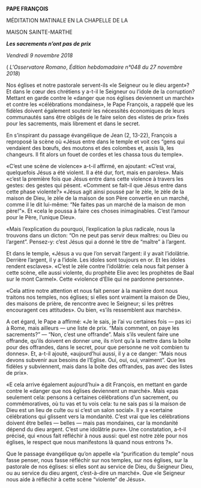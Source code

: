 **PAPE FRANÇOIS**

MÉDITATION MATINALE EN LA CHAPELLE DE LA

MAISON SAINTE-MARTHE

***Les sacrements n’ont pas de prix***

*Vendredi 9 novembre 2018*

( *L'Osservatore Romano*, *Édition hebdomadaire n°048 du 27 novembre 2018*)

Nos églises et notre pastorale servent-ils «le Seigneur ou le dieu argent»? Et dans le cœur des chrétiens y a-t-il le Seigneur ou l’idole de la corruption? Mettant en garde contre le «danger que nos églises deviennent un marché» et contre les «célébrations mondaines», le Pape François, a rappelé que les fidèles doivent également soutenir les nécessités économiques de leurs communautés sans être obligés de le faire selon des «listes de prix» fixés pour les sacrements, mais librement et dans le secret.

En s’inspirant du passage évangélique de Jean (2, 13-22), François a reproposé la scène où «Jésus entre dans le temple et voit ces “gens qui vendaient des bœufs, des moutons et des colombes et, assis là, les changeurs. Il fit alors un fouet de cordes et les chassa tous du temple».

«C’est une scène de violence» a-t-il affirmé, en ajoutant: «C’est vrai, quelquefois Jésus a été violent. Il a été dur, fort, mais en paroles». Mais «c’est la première fois que Jésus entre dans cette violence à travers les gestes: des gestes qui pèsent. «Comment se fait-il que Jésus entre dans cette phase violente?» «Jésus agit ainsi poussé par le zèle, le zèle de la maison de Dieu, le zèle de la maison de son Père convertie en un marché, comme il le dit lui-même: “Ne faites pas un marché de la maison de mon père!”». Et «cela le poussa à faire ces choses inimaginables. C’est l’amour pour le Père, l’unique Dieu».

«Mais l’explication du pourquoi, l’explication la plus radicale, nous la trouvons dans un dicton: “On ne peut pas servir deux maîtres: ou Dieu ou l’argent”. Pensez-y: c’est Jésus qui a donné le titre de “maître” à l’argent.

Et dans le temple, «Jésus a vu que l’on servait l’argent: il y avait l’idolâtrie. Derrière l’argent, il y a l’idole. Les idoles sont toujours en or. Et les idoles rendent esclaves». «C’est le zèle contre l’idolâtrie: cela nous fait penser à cette scène, elle aussi violente, du prophète Elie avec les prophètes de Baal sur le mont Carmel». Cette «violence d’Elie qui ne pardonne personne».

«Cela attire notre attention et nous fait penser à la manière dont nous traitons nos temples, nos églises; si elles sont vraiment la maison de Dieu, des maisons de prière, de rencontre avec le Seigneur; si les prêtres encouragent ces attitudes». Ou bien, «s’ils ressemblent aux marchés».

A cet égard, le Pape a affirmé: «Je le sais, je l’ai vu certaines fois — pas ici à Rome, mais ailleurs — une liste de prix. “Mais comment, on paye les sacrements?” — “Non, c’est une offrande”. Mais s’ils veulent faire une offrande, qu’ils doivent en donner une, ils n’ont qu’a la mettre dans la boîte pour des offrandes, dans le secret, pour que personne ne voit combien tu donnes». Et, a-t-il ajouté, «aujourd’hui aussi, il y a ce danger: “Mais nous devons subvenir aux besoins de l’Eglise. Oui, oui, oui, vraiment”. Que les fidèles y subviennent, mais dans la boîte des offrandes, pas avec des listes de prix».

«E cela arrive également aujourd’hui» a dit François, en mettant en garde contre le «danger que nos églises deviennent un marché». Mais «pas seulement cela: pensons à certaines célébrations d’un sacrement, ou commémoratives, où tu vas et tu vois cela: tu ne sais pas si la maison de Dieu est un lieu de culte ou si c’est un salon social». Il y a «certaine célébrations qui glissent vers la mondanité. C’est vrai que les célébrations doivent être belles — belles — mais pas mondaines, car la mondanité dépend du dieu argent. C’est une idolâtrie pure». Une constatation, a-t-il précisé, qui «nous fait réfléchir à nous aussi: quel est notre zèle pour nos églises, le respect que nous manifestons là quand nous entrons ?».

Que le passage évangélique qu’on appelle «la “purification du temple” nous fasse penser, nous fasse réfléchir sur nos temples, sur nos églises, sur la pastorale de nos églises: si elles sont au service de Dieu, du Seigneur Dieu, ou au service du dieu argent, c’est-à-dire un marché». Que «le Seigneur nous aide à réfléchir à cette scène “violente” de Jésus».